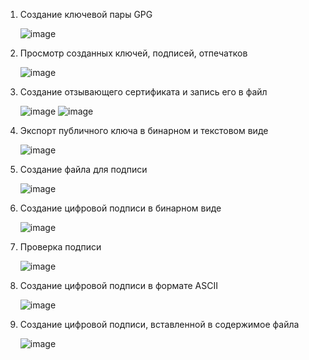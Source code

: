 1. Создание ключевой пары GPG

   ![image](https://github.com/slavastrybak/TOIB/assets/70744558/41517d12-0847-43c9-b02f-05c08ecd3b07)

2. Просмотр созданных ключей, подписей, отпечатков
   
   ![image](https://github.com/slavastrybak/TOIB/assets/70744558/b7bfc1cf-c341-4a6f-bc87-ca788e0b13f5)

3. Создание отзывающего сертификата и запись его в файл
   
   ![image](https://github.com/slavastrybak/TOIB/assets/70744558/c3c92f1c-c988-42eb-a75f-e69368a0de3b)
   ![image](https://github.com/slavastrybak/TOIB/assets/70744558/1a9bd6e3-7b59-404f-8d41-b1c56ffc960b)

4. Экспорт публичного ключа в бинарном и текстовом виде
   
   ![image](https://github.com/slavastrybak/TOIB/assets/70744558/590ad7de-5ef6-4e64-aca2-d23126a5b229)

5. Создание файла для подписи
  
   ![image](https://github.com/slavastrybak/TOIB/assets/70744558/64cd0522-dd23-4ded-b0a7-b2688c399ae3)

6. Создание цифровой подписи в бинарном виде
    
   ![image](https://github.com/slavastrybak/TOIB/assets/70744558/84633db9-341a-4a33-ae3c-010c56c0f7b6)

7. Проверка подписи
    
   ![image](https://github.com/slavastrybak/TOIB/assets/70744558/e86178f2-eca9-44c3-8abb-142f45304ca1)

8. Создание цифровой подписи в формате ASCII
    
   ![image](https://github.com/slavastrybak/TOIB/assets/70744558/b1f0a166-1839-4d1f-b499-84c060cf53fc)

9. Создание цифровой подписи, вставленной в содержимое файла
    
   ![image](https://github.com/slavastrybak/TOIB/assets/70744558/781e2165-c066-4139-8107-f7cb47dac37e)

